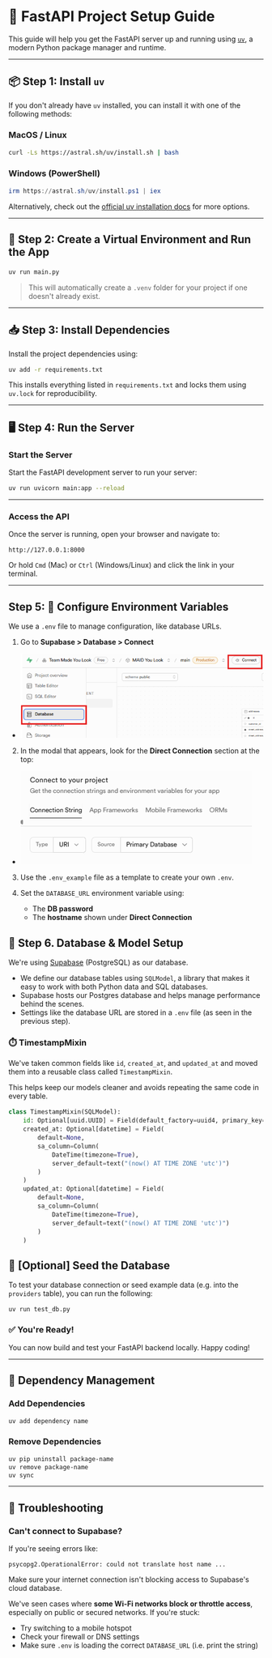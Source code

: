 # 🚀 FastAPI Project Setup Guide

This guide will help you get the FastAPI server up and running using [`uv`](https://github.com/astral-sh/uv), a modern Python package manager and runtime.

---

## 📦 Step 1: Install `uv`

If you don't already have `uv` installed, you can install it with one of the following methods:

### MacOS / Linux

```bash
curl -Ls https://astral.sh/uv/install.sh | bash
```

### Windows (PowerShell)

```powershell
irm https://astral.sh/uv/install.ps1 | iex
```

Alternatively, check out the [official uv installation docs](https://github.com/astral-sh/uv#installation) for more options.

---

## 🧪 Step 2: Create a Virtual Environment and Run the App

```bash
uv run main.py
```

> This will automatically create a `.venv` folder for your project if one doesn't already exist.

---

## 📥 Step 3: Install Dependencies

Install the project dependencies using:

```bash
uv add -r requirements.txt
```

This installs everything listed in `requirements.txt` and locks them using `uv.lock` for reproducibility.

---

## 🖥️ Step 4: Run the Server
### Start the Server
Start the FastAPI development server to run your server:

```bash
uv run uvicorn main:app --reload
```

---

### Access the API 
Once the server is running, open your browser and navigate to:

```
http://127.0.0.1:8000
```

Or hold `Cmd` (Mac) or `Ctrl` (Windows/Linux) and click the link in your terminal.

---

## Step 5: 🔐 Configure Environment Variables

We use a `.env` file to manage configuration, like database URLs.
1. Go to **Supabase > Database > Connect**
  * ![img.png](app/img/img.png)

2. In the modal that appears, look for the **Direct Connection** section at the top:
  * ![img_1.png](app/img/img_1.png)

3. Use the `.env_example` file as a template to create your own `.env`.

4. Set the `DATABASE_URL` environment variable using:
    - The **DB password**
    - The **hostname** shown under **Direct Connection**

## 🧱 Step 6. Database & Model Setup

We're using [Supabase](https://supabase.com/) (PostgreSQL) as our database.

- We define our database tables using `SQLModel`, a library that makes it easy to work with both Python data and SQL databases.
- Supabase hosts our Postgres database and helps manage performance behind the scenes.
- Settings like the database URL are stored in a `.env` file (as seen in the previous step).

### ⏱️ TimestampMixin

We've taken common fields like `id`, `created_at`, and `updated_at` and moved them into a reusable class called `TimestampMixin`.

This helps keep our models cleaner and avoids repeating the same code in every table.

```python
class TimestampMixin(SQLModel):
    id: Optional[uuid.UUID] = Field(default_factory=uuid4, primary_key=True)
    created_at: Optional[datetime] = Field(
        default=None,
        sa_column=Column(
            DateTime(timezone=True),
            server_default=text("(now() AT TIME ZONE 'utc')")
        )
    )
    updated_at: Optional[datetime] = Field(
        default=None,
        sa_column=Column(
            DateTime(timezone=True),
            server_default=text("(now() AT TIME ZONE 'utc')")
        )
    )
```

## 🧪 [Optional] Seed the Database
To test your database connection or seed example data (e.g. into the `providers` table), you can run the following:

```
uv run test_db.py
```

### ✅ You're Ready!

You can now build and test your FastAPI backend locally. Happy coding!

---

## 🧰 Dependency Management

### Add Dependencies
```
uv add dependency name
```
### Remove Dependencies
```
uv pip uninstall package-name
uv remove package-name
uv sync
```

---
## 🧯 Troubleshooting

### Can't connect to Supabase?

If you're seeing errors like:

```
psycopg2.OperationalError: could not translate host name ...
```

Make sure your internet connection isn't blocking access to Supabase's cloud database.

We've seen cases where **some Wi-Fi networks block or throttle access**, especially on public or secured networks. If you're stuck:

- Try switching to a mobile hotspot
- Check your firewall or DNS settings
- Make sure `.env` is loading the correct `DATABASE_URL` (i.e. print the string)
